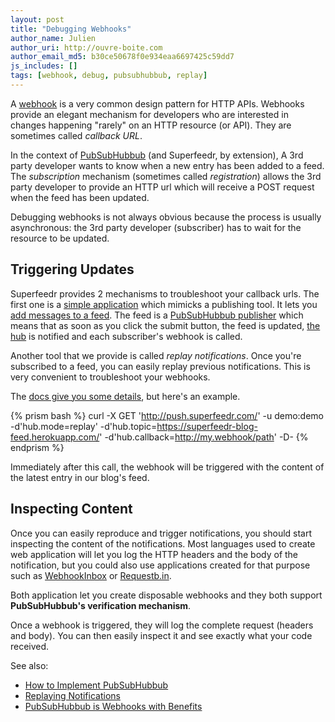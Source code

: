```yaml
---
layout: post
title: "Debugging Webhooks"
author_name: Julien
author_uri: http://ouvre-boite.com
author_email_md5: b30ce50678f0e934eaa6697425c59dd7
js_includes: []
tags: [webhook, debug, pubsubhubbub, replay]
---
```


A [webhook](https://en.wikipedia.org/wiki/Webhook) is a very common design pattern for HTTP APIs. Webhooks provide an elegant mechanism for developers who are interested in changes happening "rarely" on an HTTP resource (or API). They are sometimes called *callback URL*.

In the context of [PubSubHubbub](https://en.wikipedia.org/wiki/PubSubHubbub) (and Superfeedr, by extension), A 3rd party developer wants to know when a new entry has been added to a feed. The *subscription* mechanism (sometimes called *registration*) allows the 3rd party developer to provide an HTTP url which will receive a POST request when the feed has been updated.

Debugging webhooks is not always obvious because the process is usually asynchronous: the 3rd party developer (subscriber) has to wait for the resource to be updated.

## Triggering Updates

Superfeedr provides 2 mechanisms to troubleshoot your callback urls. The first one is a [simple application](http://push-pub.appspot.com/) which mimicks a publishing tool. It lets you [add messages to a feed](http://push-pub.appspot.com/). The feed is a [PubSubHubbub publisher](https://superfeedr.com/publisher) which means that as soon as you click the submit button, the feed is updated, [the hub](http://pubsubhubbub.superfeedr.com/) is notified and each subscriber's webhook is called.

Another tool that we provide is called *replay notifications*. Once you're subscribed to a feed, you can easily replay previous notifications. This is very convenient to troubleshoot your webhooks.

The [docs give you some details](http://documentation.superfeedr.com/subscribers.html#replaying-notifications), but here's an example.

{% prism bash %}
curl -X GET 'http://push.superfeedr.com/' 
-u demo:demo
-d'hub.mode=replay' 
-d'hub.topic=https://superfeedr-blog-feed.herokuapp.com/' 
-d'hub.callback=http://my.webhook/path'
-D-
{% endprism %}

Immediately after this call, the webhook will be triggered with the content of the latest entry in our blog's feed.

## Inspecting Content

Once you can easily reproduce and trigger notifications, you should start inspecting the content of the notifications. Most languages used to create web application will let you log the HTTP headers and the body of the notification, but you could also use applications created for that purpose such as [WebhookInbox](http://webhookinbox.com) or [Requestb.in](http://requestb.in/). 

Both application let you create disposable webhooks and they both support **PubSubHubbub's verification mechanism**. 

Once a webhook is triggered, they will log the complete request (headers and body). You can then easily inspect it and see exactly what your code received.

See also:

* [How to Implement PubSubHubbub](http://blog.superfeedr.com/howto-pubsubhubbub/)
* [Replaying Notifications](http://blog.superfeedr.com/replaying-notifications/)
* [PubSubHubbub is Webhooks with Benefits](http://blog.superfeedr.com/webhooks-improved/)
